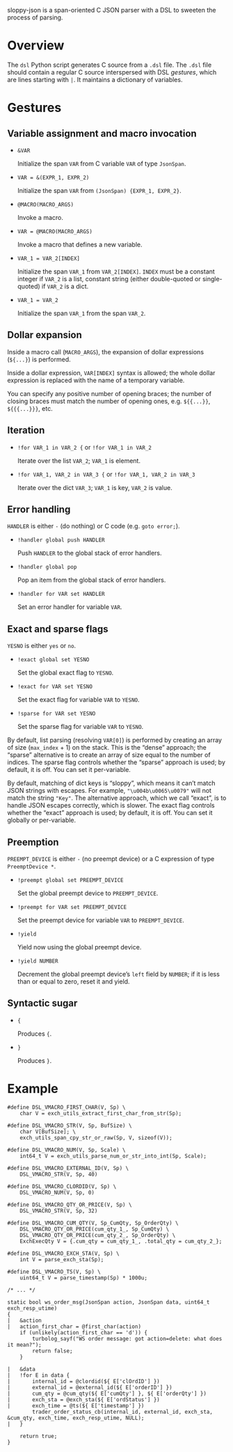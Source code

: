 sloppy-json is a span-oriented C JSON parser with a DSL to sweeten the process of parsing.

Overview
===
The `dsl` Python script generates C source from a `.dsl` file.
The `.dsl` file should contain a regular C source interspersed with DSL *gestures*, which are lines starting with `|`.
It maintains a dictionary of variables.

Gestures
===

Variable assignment and macro invocation
---

* `&VAR`

  Initialize the span `VAR` from C variable `VAR` of type `JsonSpan`.

* `VAR = &(EXPR_1, EXPR_2)`

  Initialize the span `VAR` from `(JsonSpan) {EXPR_1, EXPR_2}`.

* `@MACRO(MACRO_ARGS)`

  Invoke a macro.

* `VAR = @MACRO(MACRO_ARGS)`

  Invoke a macro that defines a new variable.

* `VAR_1 = VAR_2[INDEX]`

  Initialize the span `VAR_1` from `VAR_2[INDEX]`.
  `INDEX` must be a constant integer if `VAR_2` is a list, constant string (either double-quoted or single-quoted) if `VAR_2` is a dict.

* `VAR_1 = VAR_2`

  Initialize the span `VAR_1` from the span `VAR_2`.

Dollar expansion
---

Inside a macro call (`MACRO_ARGS`), the expansion of dollar expressions (`${...}`) is performed.

Inside a dollar expression, `VAR[INDEX]` syntax is allowed; the whole dollar expression is replaced with the name of a temporary variable.

You can specify any positive number of opening braces; the number of closing braces must match the number of opening ones, e.g. `${{...}}`, `${{{...}}}`, etc.

Iteration
---

* `!for VAR_1 in VAR_2 {` or `!for VAR_1 in VAR_2`

  Iterate over the list `VAR_2`; `VAR_1` is element.

* `!for VAR_1, VAR_2 in VAR_3 {` or `!for VAR_1, VAR_2 in VAR_3`

  Iterate over the dict `VAR_3`; `VAR_1` is key, `VAR_2` is value.

Error handling
---

`HANDLER` is either `-` (do nothing) or C code (e.g. `goto error;`).

* `!handler global push HANDLER`

  Push `HANDLER` to the global stack of error handlers.

* `!handler global pop`

  Pop an item from the global stack of error handlers.

* `!handler for VAR set HANDLER`

  Set an error handler for variable `VAR`.

Exact and sparse flags
---

`YESNO` is either `yes` or `no`.

* `!exact global set YESNO`

  Set the global exact flag to `YESNO`.

* `!exact for VAR set YESNO`

  Set the exact flag for variable `VAR` to `YESNO`.

* `!sparse for VAR set YESNO`

  Set the sparse flag for variable `VAR` to `YESNO`.

By default, list parsing (resolving `VAR[0]`) is performed by creating an array of size
(`max_index` + 1) on the stack.
This is the “dense” approach; the “sparse” alternative is to create an array of size
equal to the number of indices.
The sparse flag controls whether the “sparse” approach is used; by default, it is off.
You can set it per-variable.

By default, matching of dict keys is “sloppy”, which means it can’t match JSON strings with escapes.
For example, `"\u004b\u0065\u0079"` will not match the string `"Key"`.
The alternative approach, which we call “exact”, is to handle JSON escapes correctly, which is slower.
The exact flag controls whether the “exact” approach is used; by default, it is off.
You can set it globally or per-variable.

Preemption
---

`PREEMPT_DEVICE` is either `-` (no preempt device) or a C expression of type `PreemptDevice *`.

* `!preempt global set PREEMPT_DEVICE`

  Set the global preempt device to `PREEMPT_DEVICE`.

* `!preempt for VAR set PREEMPT_DEVICE`

  Set the preempt device for variable `VAR` to `PREEMPT_DEVICE`.

* `!yield`

  Yield now using the global preempt device.

* `!yield NUMBER`

  Decrement the global preempt device’s `left` field by `NUMBER`;
  if it is less than or equal to zero, reset it and yield.

Syntactic sugar
---

* `{`

  Produces `{`.

* `}`

  Produces `}`.

Example
===

```
#define DSL_VMACRO_FIRST_CHAR(V, Sp) \
    char V = exch_utils_extract_first_char_from_str(Sp);

#define DSL_VMACRO_STR(V, Sp, BufSize) \
    char V[BufSize]; \
    exch_utils_span_cpy_str_or_raw(Sp, V, sizeof(V));

#define DSL_VMACRO_NUM(V, Sp, Scale) \
    int64_t V = exch_utils_parse_num_or_str_into_int(Sp, Scale);

#define DSL_VMACRO_EXTERNAL_ID(V, Sp) \
    DSL_VMACRO_STR(V, Sp, 40)

#define DSL_VMACRO_CLORDID(V, Sp) \
    DSL_VMACRO_NUM(V, Sp, 0)

#define DSL_VMACRO_QTY_OR_PRICE(V, Sp) \
    DSL_VMACRO_STR(V, Sp, 32)

#define DSL_VMACRO_CUM_QTY(V, Sp_CumQty, Sp_OrderQty) \
    DSL_VMACRO_QTY_OR_PRICE(cum_qty_1_, Sp_CumQty) \
    DSL_VMACRO_QTY_OR_PRICE(cum_qty_2_, Sp_OrderQty) \
    ExchExecQty V = {.cum_qty = cum_qty_1_, .total_qty = cum_qty_2_};

#define DSL_VMACRO_EXCH_STA(V, Sp) \
    int V = parse_exch_sta(Sp);

#define DSL_VMACRO_TS(V, Sp) \
    uint64_t V = parse_timestamp(Sp) * 1000u;

/* ... */

static bool ws_order_msg(JsonSpan action, JsonSpan data, uint64_t exch_resp_utime)
{
|   &action
|   action_first_char = @first_char(action)
    if (unlikely(action_first_char == 'd')) {
        turbolog_sayf("WS order message: got action=delete: what does it mean?");
        return false;
    }

|   &data
|   !for E in data {
|       internal_id = @clordid(${ E['clOrdID'] })
|       external_id = @external_id(${ E['orderID'] })
|       cum_qty = @cum_qty(${ E['cumQty'] }, ${ E['orderQty'] })
|       exch_sta = @exch_sta(${ E['ordStatus'] })
|       exch_time = @ts(${ E['timestamp'] })
        trader_order_status_cb(internal_id, external_id, exch_sta, &cum_qty, exch_time, exch_resp_utime, NULL);
|   }

    return true;
}
```
